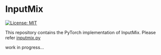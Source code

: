 # InputMix
[![License: MIT](https://img.shields.io/badge/License-MIT-yellow.svg)](https://opensource.org/licenses/MIT) 

This repository contains the PyTorch implementation of InputMix. Please refer [inputmix.py](./inputmix.py)


work in progress... 
